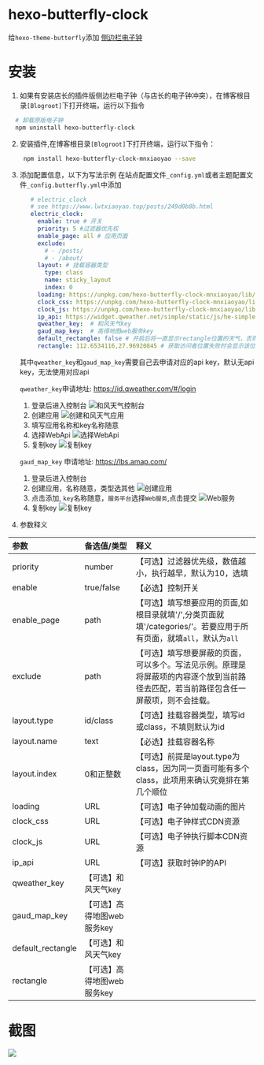 # hexo-butterfly-clock

给`hexo-theme-butterfly`添加 [侧边栏电子钟](https://www.lwtxiaoyao.top/posts/249d0b8b.html)

# 安装

1. 如果有安装店长的插件版侧边栏电子钟（与店长的电子钟冲突），在博客根目录`[Blogroot]`下打开终端，运行以下指令
```bash
  # 卸载原版电子钟
  npm uninstall hexo-butterfly-clock
```

2. 安装插件,在博客根目录`[Blogroot]`下打开终端，运行以下指令：

   ```bash
    npm install hexo-butterfly-clock-mnxiaoyao --save
   ```

3. 添加配置信息，以下为写法示例
   在站点配置文件`_config.yml`或者主题配置文件`_config.butterfly.yml`中添加

   ```yml
      # electric_clock
      # see https://www.lwtxiaoyao.top/posts/249d0b8b.html
      electric_clock:
        enable: true # 开关
        priority: 5 #过滤器优先权
        enable_page: all # 应用页面
        exclude:
          # - /posts/
          # - /about/
        layout: # 挂载容器类型
          type: class
          name: sticky_layout
          index: 0
        loading: https://unpkg.com/hexo-butterfly-clock-mnxiaoyao/lib/loading.gif #加载动画自定义
        clock_css: https://unpkg.com/hexo-butterfly-clock-mnxiaoyao/lib/clock.min.css
        clock_js: https://unpkg.com/hexo-butterfly-clock-mnxiaoyao/lib/clock.min.js
        ip_api: https://widget.qweather.net/simple/static/js/he-simple-common.js?v=2.0
        qweather_key:  # 和风天气key
        gaud_map_key:  # 高得地图web服务key
        default_rectangle: false # 开启后将一直显示rectangle位置的天气，否则将获取访问者的地理位置与天气
        rectangle: 112.6534116,27.96920845 # 获取访问者位置失败时会显示该位置的天气，同时该位置为开启default_rectangle后的位置
   ```

   其中`qweather_key`和`gaud_map_key`需要自己去申请对应的api key，默认无api key，无法使用对应api

    `qweather_key`申请地址: https://id.qweather.com/#/login
    1. 登录后进入控制台
    ![和风天气控制台](https://image.anzhiy.cn/adminuploads/1/2022/08/26/63089a777772f.webp)
    2. 创建应用
    ![创建和风天气应用](https://image.anzhiy.cn/adminuploads/1/2022/08/26/63089a7772a30.webp)
    3. 填写应用名称和key名称随意
    4. 选择WebApi
    ![选择WebApi](https://image.anzhiy.cn/adminuploads/1/2022/08/26/63089a776a3fd.webp)
    5. 复制key
    ![复制key](https://image.anzhiy.cn/adminuploads/1/2022/08/26/63089b848e8a7.webp)

    `gaud_map_key` 申请地址: https://lbs.amap.com/
    1. 登录后进入控制台
    2. 创建应用，名称随意，类型选其他
    ![创建应用](https://image.anzhiy.cn/adminuploads/1/2022/08/26/6308a1101d83c.webp)
    3. 点击添加, `key`名称随意，`服务平台`选择`Web服务`,点击提交
    ![Web服务](https://image.anzhiy.cn/adminuploads/1/2022/08/26/6308a11023c69.webp)
    4. 复制key
    ![复制key](https://image.anzhiy.cn/adminuploads/1/2022/08/26/6308a11018a74.webp)

4. 参数释义

  |参数|备选值/类型|释义|
  |:--|:--|:--|
  |priority|number|【可选】过滤器优先级，数值越小，执行越早，默认为10，选填|
  |enable|true/false|【必选】控制开关|
  |enable_page|path|【可选】填写想要应用的页面,如根目录就填'/',分类页面就填'/categories/'。若要应用于所有页面，就填`all`，默认为`all`|
  |exclude|path|【可选】填写想要屏蔽的页面，可以多个。写法见示例。原理是将屏蔽项的内容逐个放到当前路径去匹配，若当前路径包含任一屏蔽项，则不会挂载。|
  |layout.type|id/class|【可选】挂载容器类型，填写id或class，不填则默认为id|
  |layout.name|text|【必选】挂载容器名称|
  |layout.index|0和正整数|【可选】前提是layout.type为class，因为同一页面可能有多个class，此项用来确认究竟排在第几个顺位|
  |loading|URL|【可选】电子钟加载动画的图片|
  |clock_css|URL|【可选】电子钟样式CDN资源|
  |clock_js|URL|【可选】电子钟执行脚本CDN资源|
  |ip_api|URL|【可选】获取时钟IP的API|
  |qweather_key|【可选】和风天气key|
  |gaud_map_key|【可选】高得地图web服务key|
  |default_rectangle|【可选】和风天气key|
  |rectangle|【可选】高得地图web服务key|
# 截图
![](https://image.anzhiy.cn/adminuploads/1/2022/08/26/630888b65adc7.png)
